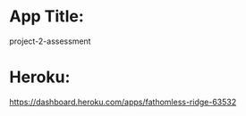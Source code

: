 # App Title:
project-2-assessment

# Heroku:
https://dashboard.heroku.com/apps/fathomless-ridge-63532